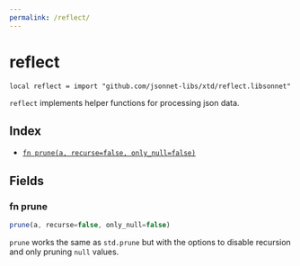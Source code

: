 ```yaml
---
permalink: /reflect/
---
```


# reflect

```jsonnet
local reflect = import "github.com/jsonnet-libs/xtd/reflect.libsonnet"
```

`reflect` implements helper functions for processing json data.

## Index

* [`fn prune(a, recurse=false, only_null=false)`](#fn-prune)

## Fields

### fn prune

```ts
prune(a, recurse=false, only_null=false)
```

`prune` works the same as `std.prune` but with the options to disable recursion and only pruning `null` values.